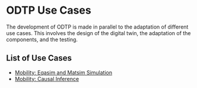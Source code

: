 # ODTP Use Cases

The development of ODTP is made in parallel to the adaptation of different use cases. This involves the design of the digital twin, the adaptation of the components, and the testing. 


## List of Use Cases

- [Mobility: Eqasim and Matsim Simulation](mobility-eqasim-matsim.md)
- [Mobility: Causal Inference](mobility-causal-interventions.md)
